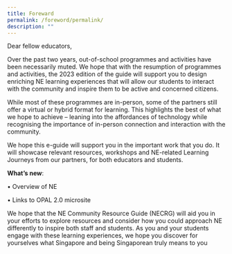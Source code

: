 ```yaml
---
title: Foreward
permalink: /foreword/permalink/
description: ""
---
```

Dear fellow educators,

Over the past two years, out-of-school programmes and activities have been necessarily muted. We hope that with the resumption of
programmes and activities, the 2023 edition of the guide will support you to design enriching NE learning experiences that will allow our students to interact with the community and inspire them to be active and concerned citizens.

While most of these programmes are in-person, some of the partners still offer a virtual or hybrid format for learning. This highlights the best of what we hope to achieve – leaning into the affordances of technology while recognising the importance of in-person connection and interaction with the community.

We hope this e-guide will support you in the important work that you do. It will showcase relevant resources, workshops and NE-related Learning Journeys from our partners, for both educators and students.

**What’s new**:

• Overview of NE

• Links to OPAL 2.0 microsite

We hope that the NE Community Resource Guide (NECRG) will aid you in your efforts to explore resources and consider how you could approach NE differently to inspire both staff and students. As you and your students engage with these learning experiences, we hope you discover for yourselves what Singapore and being Singaporean truly means to you